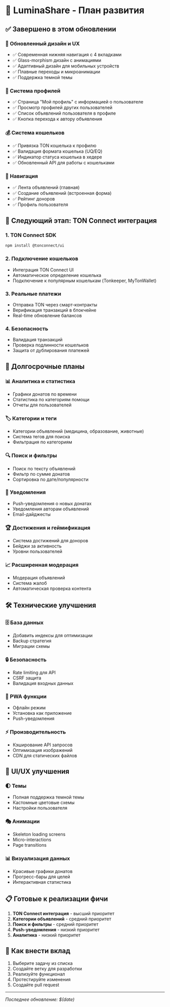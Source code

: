 # 🚀 LuminaShare - План развития

## ✅ Завершено в этом обновлении

### 🎨 Обновленный дизайн и UX
- ✅ Современная нижняя навигация с 4 вкладками
- ✅ Glass-morphism дизайн с анимациями
- ✅ Адаптивный дизайн для мобильных устройств
- ✅ Плавные переходы и микроанимации
- ✅ Поддержка темной темы

### 👤 Система профилей
- ✅ Страница "Мой профиль" с информацией о пользователе
- ✅ Просмотр профилей других пользователей
- ✅ Список объявлений пользователя в профиле
- ✅ Кнопка перехода к автору объявления

### 💰 Система кошельков
- ✅ Привязка TON кошелька к профилю
- ✅ Валидация формата кошелька (UQ/EQ)
- ✅ Индикатор статуса кошелька в хедере
- ✅ Обновленный API для работы с кошельками

### 📱 Навигация
- ✅ Лента объявлений (главная)
- ✅ Создание объявлений (встроенная форма)
- ✅ Рейтинг доноров
- ✅ Профиль пользователя

## 🎯 Следующий этап: TON Connect интеграция

### 1. TON Connect SDK
```bash
npm install @tonconnect/ui
```

### 2. Подключение кошельков
- Интеграция TON Connect UI
- Автоматическое определение кошелька
- Подключение к популярным кошелькам (Tonkeeper, MyTonWallet)

### 3. Реальные платежи
- Отправка TON через смарт-контракты
- Верификация транзакций в блокчейне
- Real-time обновление балансов

### 4. Безопасность
- Валидация транзакций
- Проверка подлинности кошельков
- Защита от дублирования платежей

## 🔮 Долгосрочные планы

### 📊 Аналитика и статистика
- Графики донатов по времени
- Статистика по категориям помощи
- Отчеты для пользователей

### 🏷️ Категории и теги
- Категории объявлений (медицина, образование, животные)
- Система тегов для поиска
- Фильтрация по категориям

### 🔍 Поиск и фильтры
- Поиск по тексту объявлений
- Фильтр по сумме донатов
- Сортировка по дате/популярности

### 🔔 Уведомления
- Push-уведомления о новых донатах
- Уведомления авторам объявлений
- Email-дайджесты

### 🏆 Достижения и геймификация
- Система достижений для доноров
- Бейджи за активность
- Уровни пользователей

### 📈 Расширенная модерация
- Модерация объявлений
- Система жалоб
- Автоматическая проверка контента

## 🛠️ Технические улучшения

### 🗄️ База данных
- Добавить индексы для оптимизации
- Backup стратегия
- Миграции схемы

### 🔒 Безопасность
- Rate limiting для API
- CSRF защита
- Валидация входных данных

### 📱 PWA функции
- Офлайн режим
- Установка как приложение
- Push-уведомления

### ⚡ Производительность
- Кэширование API запросов
- Оптимизация изображений
- CDN для статических файлов

## 🎨 UI/UX улучшения

### 🌓 Темы
- Полная поддержка темной темы
- Кастомные цветовые схемы
- Настройки пользователя

### 🎭 Анимации
- Skeleton loading screens
- Micro-interactions
- Page transitions

### 📊 Визуализация данных
- Красивые графики донатов
- Прогресс-бары для целей
- Интерактивная статистика

## 📋 Готовые к реализации фичи

1. **TON Connect интеграция** - высший приоритет
2. **Категории объявлений** - средний приоритет  
3. **Поиск и фильтры** - средний приоритет
4. **Push-уведомления** - низкий приоритет
5. **Аналитика** - низкий приоритет

## 🤝 Как внести вклад

1. Выберите задачу из списка
2. Создайте ветку для разработки
3. Реализуйте функционал
4. Протестируйте изменения
5. Создайте pull request

---

*Последнее обновление: $(date)* 
